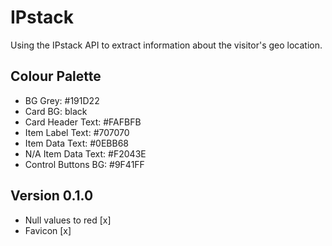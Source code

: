 # IPstack
 Using the IPstack API to extract information about the visitor's geo location.

## Colour Palette
- BG Grey: #191D22
- Card BG: black
- Card Header Text: #FAFBFB
- Item Label Text: #707070
- Item Data Text: #0EBB68
- N/A Item Data Text: #F2043E
- Control Buttons BG: #9F41FF

## Version 0.1.0
- Null values to red [x]
- Favicon [x]